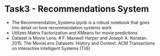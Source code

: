 # Task3 - Recommendations System
- The Recommendation_Systems.ipynb is a robust notebook that goes into detail on how recommendation systems work
- Utilizes Matrix Factorization and KMeans for movie predictions
- Dataset is Movie Lens: # F. Maxwell Harper and Joseph A. Konstan. 2015. The MovieLens Datasets: History and Context. ACM Transactions on Interactive Intelligent Systems (TiiS)

